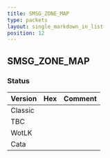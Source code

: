 ```yaml
---
title: SMSG_ZONE_MAP
type: packets
layout: single_markdown_in_list
position: 12
---
```


## SMSG_ZONE_MAP

### Status

Version | Hex | Comment
---------- | ---------- | ---------- 
Classic |  |  
TBC |  |  
WotLK |  |  
Cata |  |  

